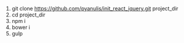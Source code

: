 1. git clone https://github.com/pyanulis/init_react_jquery.git project_dir
2. cd project_dir
3. npm i
4. bower i
5. gulp
